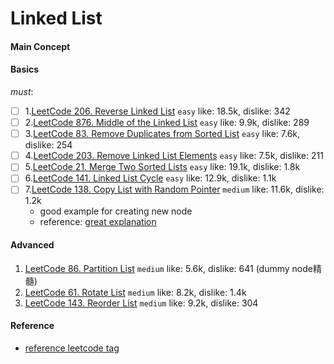# Linked List
#### Main Concept

####    Basics
*must*:

- [ ] 1.[LeetCode 206. Reverse Linked List](https://leetcode.com/problems/reverse-linked-list/description/) ``easy`` like: 18.5k, dislike: 342
- [ ] 2.[LeetCode 876. Middle of the Linked List](https://leetcode.com/problems/middle-of-the-linked-list/) ``easy`` like: 9.9k, dislike: 289
- [ ] 3.[LeetCode 83. Remove Duplicates from Sorted List](https://leetcode.com/problems/remove-duplicates-from-sorted-list/) ``easy`` like: 7.6k, dislike: 254
- [ ] 4.[LeetCode 203. Remove Linked List Elements](https://leetcode.com/problems/remove-linked-list-elements/) ``easy`` like: 7.5k, dislike: 211
- [ ] 5.[LeetCode 21. Merge Two Sorted Lists](https://leetcode.com/problems/merge-two-sorted-lists/description/) ``easy`` like: 19.1k, dislike: 1.8k
- [ ] 6.[LeetCode 141. Linked List Cycle](https://leetcode.com/problems/linked-list-cycle/) ``easy`` like: 12.9k, dislike: 1.1k
- [ ] 7.[LeetCode 138. Copy List with Random Pointer](https://leetcode.com/problems/copy-list-with-random-pointer/) ``medium`` like: 11.6k, dislike: 1.2k
    - good example for creating new node 
    - reference: [great explanation](https://leetcode.cn/problems/copy-list-with-random-pointer/solution/liang-chong-shi-xian-tu-jie-138-fu-zhi-dai-sui-ji-/)



#### Advanced
1. [LeetCode 86. Partition List](https://leetcode.com/problems/partition-list/description/) ``medium`` like: 5.6k, dislike: 641 (dummy node精髓)
1. [LeetCode 61. Rotate List](https://leetcode.com/problems/rotate-list/) ``medium`` like: 8.2k, dislike: 1.4k
1. [LeetCode 143. Reorder List](https://leetcode.com/problems/reorder-list/) ``medium`` like: 9.2k, dislike: 304


####    Reference
- [reference leetcode tag](https://leetcode.com/tag/linked-list/)